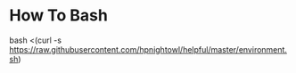 # How To Bash 

bash <(curl -s https://raw.githubusercontent.com/hpnightowl/helpful/master/environment.sh)

